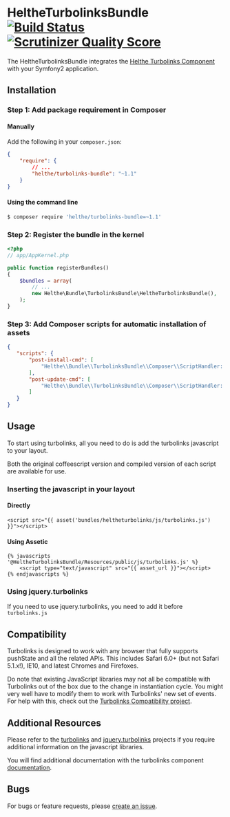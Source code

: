 # HeltheTurbolinksBundle [![Build Status](https://secure.travis-ci.org/helthe/TurbolinksBundle.png?branch=master)](http://travis-ci.org/helthe/TurbolinksBundle) [![Scrutinizer Quality Score](https://scrutinizer-ci.com/g/helthe/TurbolinksBundle/badges/quality-score.png?s=eda15114a686b73f8de2e2d4a8beee6ce2af5bbf)](https://scrutinizer-ci.com/g/helthe/TurbolinksBundle/)

The HeltheTurbolinksBundle integrates the [Helthe Turbolinks Component](https://github.com/helthe/Turbolinks)
with your Symfony2 application.

## Installation

### Step 1: Add package requirement in Composer

#### Manually

Add the following in your `composer.json`:

```json
{
    "require": {
        // ...
        "helthe/turbolinks-bundle": "~1.1"
    }
}
```

#### Using the command line

```bash
$ composer require 'helthe/turbolinks-bundle=~1.1'
```

### Step 2: Register the bundle in the kernel

```php
<?php
// app/AppKernel.php

public function registerBundles()
{
    $bundles = array(
        // ...
        new Helthe\Bundle\TurbolinksBundle\HeltheTurbolinksBundle(),
    );
}
```

### Step 3: Add Composer scripts for automatic installation of assets

```json
{
   "scripts": {
       "post-install-cmd": [
           "Helthe\\Bundle\\TurbolinksBundle\\Composer\\ScriptHandler::installAssets"
       ],
       "post-update-cmd": [
           "Helthe\\Bundle\\TurbolinksBundle\\Composer\\ScriptHandler::installAssets"
       ]
   }
}
```

## Usage

To start using turbolinks, all you need to do is add the turbolinks javascript to your layout.

Both the original coffeescript version and compiled version of each script are available for use.

### Inserting the javascript in your layout

#### Directly

```jinja
<script src="{{ asset('bundles/heltheturbolinks/js/turbolinks.js') }}"></script>
```

#### Using Assetic

```jinja
{% javascripts '@HeltheTurbolinksBundle/Resources/public/js/turbolinks.js' %}
    <script type="text/javascript" src="{{ asset_url }}"></script>
{% endjavascripts %}
```

### Using jquery.turbolinks

If you need to use jquery.turbolinks, you need to add it before `turbolinks.js`

## Compatibility

Turbolinks is designed to work with any browser that fully supports pushState and
all the related APIs. This includes Safari 6.0+ (but not Safari 5.1.x!), IE10,
and latest Chromes and Firefoxes.

Do note that existing JavaScript libraries may not all be compatible with
Turbolinks out of the box due to the change in instantiation cycle. You might
very well have to modify them to work with Turbolinks' new set of events. For
help with this, check out the [Turbolinks Compatibility project](http://reed.github.io/turbolinks-compatibility).

## Additional Resources

Please refer to the [turbolinks](https://github.com/rails/turbolinks) and
[jquery.turbolinks](https://github.com/kossnocorp/jquery.turbolinks) projects
if you require additional information on the javascript libraries.

You will find additional documentation with the turbolinks component
[documentation](https://github.com/helthe/Turbolinks).

## Bugs

For bugs or feature requests, please [create an issue](https://github.com/helthe/TurbolinksBundle/issues/new).
